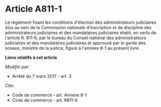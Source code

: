 # Article A811-1

Le règlement fixant les conditions d'élection des administrateurs judiciaires élus au sein de la Commission nationale
d'inscription et de discipline des administrateurs judiciaires et des mandataires judiciaires établi, en vertu de l'article
R. 811-6, par le bureau du Conseil national des administrateurs judiciaires et des mandataires judiciaires et approuvé par le
garde des sceaux, ministre de la justice, figure à l'annexe 8-1 au présent livre.

**Liens relatifs à cet article**

_Modifié par_:

  - Arrêté du 7 mars 2017 - art. 3

_Cite_:

  - Code de commerce - art. Annexe 8-1
  - Code de commerce - art. R811-6
